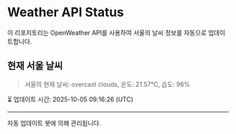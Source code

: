 
# Weather API Status

이 리포지토리는 OpenWeather API를 사용하여 서울의 날씨 정보를 자동으로 업데이트합니다.

## 현재 서울 날씨
> 서울의 현재 날씨: overcast clouds, 온도: 21.57°C, 습도: 96%

⏳ 업데이트 시간: 2025-10-05 09:16:26 (UTC)

---
자동 업데이트 봇에 의해 관리됩니다.

